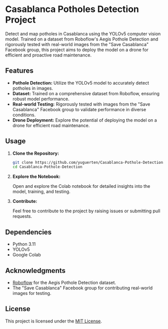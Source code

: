# Casablanca Potholes Detection Project

Detect and map potholes in Casablanca using the YOLOv5 computer vision model. Trained on a dataset from Roboflow's Aegis Pothole Detection and rigorously tested with real-world images from the "Save Casablanca" Facebook group, this project aims to deploy the model on a drone for efficient and proactive road maintenance.

## Features

- **Pothole Detection:** Utilize the YOLOv5 model to accurately detect potholes in images.
- **Dataset:** Trained on a comprehensive dataset from Roboflow, ensuring robust model performance.
- **Real-world Testing:** Rigorously tested with images from the "Save Casablanca" Facebook group to validate performance in diverse conditions.
- **Drone Deployment:** Explore the potential of deploying the model on a drone for efficient road maintenance.

## Usage

1. **Clone the Repository:**

   ```bash
   git clone https://github.com/yuguerten/Casablanca-Pothole-Detection.git
   cd Casablanca-Pothole-Detection
2. **Explore the Notebook:**

   Open and explore the Colab notebook for detailed insights into the model, training, and testing.

3. **Contribute:**

   Feel free to contribute to the project by raising issues or submitting pull requests.

## Dependencies

- Python 3.11
- YOLOv5
- Google Colab

## Acknowledgments

- [Roboflow](https://universe.roboflow.com/aegis/pothole-detection-i00zy) for the Aegis Pothole Detection dataset.
- The "Save Casablanca" Facebook group for contributing real-world images for testing.

## License

This project is licensed under the [MIT License](LICENSE).
```
